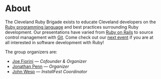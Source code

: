 # About

The Cleveland Ruby Brigade exists to educate Cleveland developers on the [Ruby programming language](http://ruby-lang.org) and best practices surrounding Ruby development. Our presentations have varied from [Ruby on Rails](http://rubyonrails.org) to source control management with [Git](http://git-scm.com). Come check out our [next event](/events/next) if you are at all interested in software development with Ruby!

The group organizers are:

- [Joe Fiorini](http://joefiorini.com) &mdash;
  _Cofounder & Organizer_
- [Jonathan Penn](http://wavethenavel.com) &mdash;
  _Organizer_
- [John Wesp](http://www.johnwesp.com) &mdash;
  _InstallFest Coordinator_
